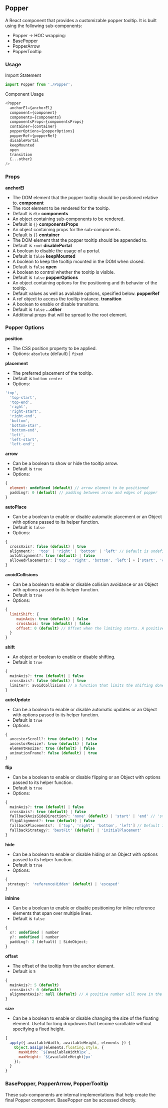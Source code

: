## Popper

A React component that provides a customizable popper tooltip. It is built using the following sub-components:

- Popper -> HOC wrapping:
- BasePopper
- PopperArrow
- PopperTooltip

### Usage

Import Statement

```javascript
import Popper from './Popper';
```

Component Usage

```javascript
<Popper
  anchorEl={anchorEl}
  component={component}
  components={components}
  componentsProps={componentsProps}
  container={container}
  popperOptions={popperOptions}
  popperRef={popperRef}
  disablePortal
  keepMounted
  open
  transition
  {...other}
/>
```

### Props

**anchorEl**

- The DOM element that the popper tooltip should be positioned relative to.
  **component**
- The root element to be rendered for the tooltip.
- Default is `div`
  **components**
- An object containing sub-components to be rendered.
- Default is `{}`
  **componentsProps**
- An object containing props for the sub-components.
- Default is `{}`
  **container**
- The DOM element that the popper tooltip should be appended to.
- Default is `root`
  **disablePortal**
- A boolean to disable the usage of a portal.
- Default is `false`
  **keepMounted**
- A boolean to keep the tooltip mounted in the DOM when closed.
- Default is `false`
  **open**
- A boolean to control whether the tooltip is visible.
- Default is `false`
  **popperOptions**
- An object containing options for the positioning and th behavior of the tooltip.
- Default values as well as available options, specified below.
  **popperRef**
- A ref object to access the tooltip instance.
  **transition**
- A boolean to enable or disable transitions.
- Default is `false`
  **...other**
- Additional props that will be spread to the root element.

### Popper Options

**position**

- The CSS position property to be applied.
- Options: `absolute` (default) | `fixed`

**placement**

- The preferred placement of the tooltip.
- Default is `bottom-center`
- Options:

```javascript
'top',
  'top-start',
  'top-end',
  'right',
  'right-start',
  'right-end',
  'bottom',
  'bottom-star',
  'bottom-end',
  'left',
  'left-start',
  'left-end';
```

**arrow**

- Can be a boolean to show or hide the tooltip arrow.
- Default is `true`
- Options:

```javascript
{
  element: undefined (default) // arrow element to be positioned
  padding?: 0 (default) // padding between arrow and edges of popper
}
```

**autoPlace**

- Can be a boolean to enable or disable automatic placement or an Object with options passed to its helper function.
- Default is `false`
- Options:

```javascript
{
  crossAxis?: false (default) | true
  alignment?:  'top' | 'right' | 'bottom' | 'left' // Default is undefined
  autoAlignment?: true (default) | false
  allowedPlacements?: ['top', 'right', 'bottom', 'left'] + ['start', 'center', 'end'] // Default is all placements
}
```

**avoidCollisions**

- Can be a boolean to enable or disable collision avoidance or an Object with options passed to its helper function.
- Default is `true`
- Options:

```javascript
{
  limitShift: {
     mainAxis: true (default) | false
     crossAxis: true (default) | false
     offset: 0 (default) // Offset when the limiting starts. A positive number will start limiting earlier, while negative later.
  }
}
```

**shift**

- An object or boolean to enable or disable shifting.
- Default is `true`

```javascript
{
  mainAxis?: true (default) | false
  crossAxis?: false (default) | true
  limiter?: avoidCollisions // a function that limits the shifting done
}
```

**autoUpdate**

- Can be a boolean to enable or disable automatic updates or an Object with options passed to its helper function.
- Default is `true`
- Options:

```javascript
{
  ancestorScroll?: true (default) | false
  ancestorResize?: true (default) | false
  elementResize?: true (default) | false
  animationFrame?: false (default) | true
}
```

**flip**

- Can be a boolean to enable or disable flipping or an Object with options passed to its helper function.
- Default is `true`
- Options:

```javascript
{
  mainAxis?: true (default) | false
  crossAxis?: true (default) | false
  fallbackAxisSideDirection?: 'none' (default) | 'start' | 'end' // 'start' represents 'top' or 'left'. 'end' represents 'bottom' or 'right'. RTL is reversed
  flipAlignment?: true (default) | false
  fallbackPlacements?:  ['top', 'right', 'bottom', 'left'] // Default is the opposite placement from the main one.
  fallbackStrategy?: 'bestFit' (default) | 'initialPlacement'
}
```

**hide**

- Can be a boolean to enable or disable hiding or an Object with options passed to its helper function.
- Default is `true`
- Options:

```javascript
{
 strategy?: 'referenceHidden' (default) | 'escaped'
}
```

**inlnine**

- Can be a boolean to enable or disable positioning for inline reference elements that span over multiple lines.
- Default is `false`

```javascript
{
  x?: undefined | number
  y?: undefined | number
  padding?: 2 (defualt) | SideObject;
}
```

**offset**

- The offset of the tooltip from the anchor element.
- Default is `5`

```javascript
{
  mainAxis?: 5 (default)
  crossAxis?: 0 (default)
  alignmentAxis?: null (default) // A positive number will move in the direction of the opposite edge aligned, a negative number the reverse
}
```

**size**

- Can be a boolean to enable or disable changing the size of the floating element. Useful for long dropdowns that become scrollable without specifying a fixed height.

```javascript
{
  apply({ availableWidth, availableHeight, elements }) {
    Object.assign(elements.floating.style, {
      maxWidth: `${availableWidth}px`,
      maxHeight: `${availableHeight}px`
    });
  }
}
```

### BasePopper, PopperArrow, PopperTooltip

These sub-components are internal implementations that help create the final Popper component. BasePopper can be accessed directly.
